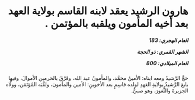 <h1 dir="rtl">هارون الرشيد يعقد لابنه القاسم بولاية العهد بعد أخيه المأمون ويلقبه بالمؤتمن .</h1>

<h5 dir="rtl">العام الهجري:  183

الشهر القمري: ذو الحجة

العام الميلادي: 800</h5>

<p dir="rtl">حجَّ الرَّشيدُ ومعه ابناه: الأمينُ محمَّد، والمأمونُ عبد الله، وفَرَّقَ بالحرمينِ الأموالَ، وفيها بايعَ الرَّشيدُ بولايةِ العَهدِ لولده قاسِمٍ بعد الأخوينِ: الأمين والمأمون، ولقَّبَه المُؤتَمَن، وولَّاه الجزيرةَ والثُّغورَ، وهو صبيٌّ.</p></br>
